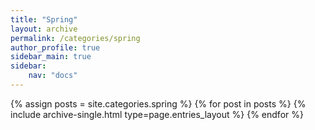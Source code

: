 ```yaml
---
title: "Spring"
layout: archive
permalink: /categories/spring
author_profile: true
sidebar_main: true
sidebar:
    nav: "docs"
---
```


{% assign posts = site.categories.spring %}
{% for post in posts %} 
{% include archive-single.html type=page.entries_layout %} 
{% endfor %}